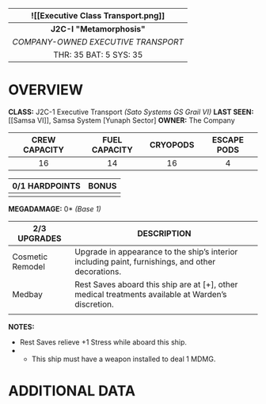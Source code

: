 

| ![[Executive Class Transport.png]] |
| :----------------------------------: |
|      **J2C-I "Metamorphosis"**       |
| *COMPANY-OWNED EXECUTIVE TRANSPORT*  |
|        THR: 35 BAT: 5 SYS: 35        |

# **OVERVIEW**
**CLASS:** J2C-1 Executive Transport *(Sato Systems GS Grail VI)*
**LAST SEEN:** [[Samsa VI]], Samsa System [Yunaph Sector]
**OWNER:** The Company

| **CREW CAPACITY** | **FUEL CAPACITY** | **CRYOPODS** | **ESCAPE PODS** |
| :---------------: | :---------------: | :----------: | :-------------: |
|        16         |        14         |      16      |        4        |

| **0/1 HARDPOINTS** | **BONUS** |
| ------------------ | --------: |
|                    |           |
**MEGADAMAGE:** 0* *(Base 1)*

| **2/3 UPGRADES** | **DESCRIPTION**                                                                                    |
| ---------------- | -------------------------------------------------------------------------------------------------- |
| Cosmetic Remodel | Upgrade in appearance to the ship’s interior including paint, furnishings, and other decorations.  |
| Medbay           | Rest Saves aboard this ship are at [+], other medical treatments available at Warden’s discretion. |
|                  |                                                                                                    |

**NOTES:**
- Rest Saves relieve +1 Stress while aboard this ship.
- * This ship must have a weapon installed to deal 1 MDMG.


# **ADDITIONAL DATA**

